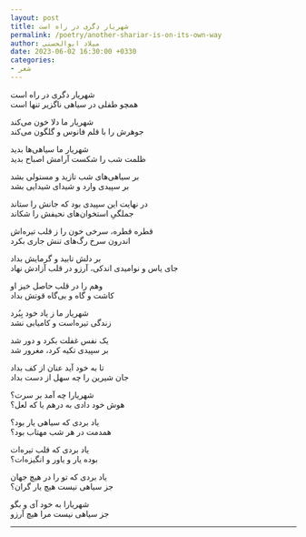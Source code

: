 ```yaml
---
layout: post
title: شهریار دِگری در راه است
permalink: /poetry/another-shariar-is-on-its-own-way
author: میلاد ابوالحسنی
date: 2023-06-02 16:30:00 +0330
categories: 
- شعر
---
```



شهریار دگری در راه است  
همچو طفلی در سیاهی ناگزیر تنها است

شهریار ما دلا خون می‌کند  
جوهرش را با قلم فانوس و گلگون می‌کند

شهریار ما سیاهی‌ها بدید  
ظلمت شب را شکست آرامش اصباح بدید

بر سیاهی‌های شب تازید و مستولی بشد  
بر سپیدی وارد و شیدای شیدایی بشد

در نهایت این سپیدی بود که جانش را ستاند  
جملگیِ استخوان‌های نحیفش را شکاند

قطره قطره، سرخی خون را ز قلب تیره‌اش  
اندرون سرخ‌ رگ‌های تنش جاری بکرد

بر دلش تابید و گرمایش بداد  
جای یاس و نوامیدی اندکی، آرزو در قلب آزادش نهاد

وهم را در قلب حاصل خیز او  
کاشت و گاه و بی‌گاه قوتش بداد 

شهریار ما ز یاد خود بِبُرد  
زندگی تیره‌است و کامیابی نشد

یک نفس غفلت بکرد و دور شد  
بر سپیدی تکیه کرد، مغرور شد

تا به خود آید عنان از کف بداد  
جان شیرین را چه سهل از دست بداد

شهریارا چه آمد بر سرت؟  
هوش خود دادی به درهم یا که لعل؟

یاد بردی که سیاهی یار بود؟  
همدمت در هر شب مهتاب بود؟

یاد بردی که قلب تیره‌ات  
بوده یار و یاور و انگیزه‌ات؟

یاد بردی که تو را در هیچ جهان  
جز سیاهی نیست هیچ یار گران؟

شهریارا به خود آی و بگو  
جز سیاهی نیست مرا هیچ آرزو

---
